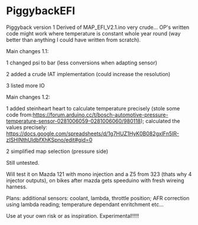 # PiggybackEFI
Piggyback version 1
Derived of MAP_EFI_V2.1.ino very crude... 
OP's written code might work where temperature is constant whole year round (way better than anything I could have written from scratch).



Main changes 1.1:

1 changed psi to bar (less conversions when adapting sensor)

2 added a crude IAT implementation (could increase the resolution)

3 listed more IO

Main changes 1.2:

1 added steinheart heart to calculate temperature precisely (stole some code from:https://forum.arduino.cc/t/bosch-automotive-pressure-temperature-sensor-0281006059-0281006060/980118); calculated the values precisely: https://docs.google.com/spreadsheets/d/1g7HUZ1HyK0B082gxlFn5IR-zISHINthUldbfXhKSpno/edit#gid=0

2 simplified map selection (pressure side)

Still untested.

Will test it on Mazda 121 with mono injection and a Z5 from 323 (thats why 4 injector outputs), on bikes after mazda gets speeduino with fresh wireing harness.

Plans:  additional sensors: coolant, lambda, throttle position; AFR correction using lambda reading; temperature dependant enritchment etc...


Use at your own risk or as inspiration. Experimental!!!!!
